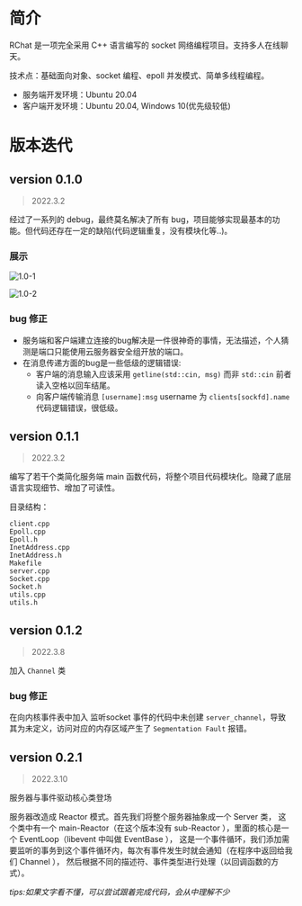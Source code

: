 # 简介
RChat 是一项完全采用 C++ 语言编写的 socket 网络编程项目。支持多人在线聊天。

技术点：基础面向对象、socket 编程、epoll 并发模式、简单多线程编程。

- 服务端开发环境：Ubuntu 20.04 
- 客户端开发环境：Ubuntu 20.04, Windows 10(优先级较低)

# 版本迭代
## version 0.1.0
> 2022.3.2

经过了一系列的 debug，最终莫名解决了所有 bug，项目能够实现最基本的功能。但代码还存在一定的缺陷(代码逻辑重复，没有模块化等..)。
### 展示
![1.0-1](https://img2023.cnblogs.com/blog/2500770/202303/2500770-20230302142928485-387769446.png)

![1.0-2](https://img2023.cnblogs.com/blog/2500770/202303/2500770-20230302142936586-1988041157.png)

### bug 修正
- 服务端和客户端建立连接的bug解决是一件很神奇的事情，无法描述，个人猜测是端口只能使用云服务器安全组开放的端口。
- 在消息传递方面的bug是一些低级的逻辑错误:
    - 客户端的消息输入应该采用 `getline(std::cin, msg)` 而非 `std::cin` 前者读入空格以回车结尾。
    - 向客户端传输消息 `[username]:msg` username 为 `clients[sockfd].name` 代码逻辑错误，很低级。

## version 0.1.1
> 2022.3.2

编写了若干个类简化服务端 main 函数代码，将整个项目代码模块化。隐藏了底层语言实现细节、增加了可读性。

目录结构：
```
client.cpp
Epoll.cpp
Epoll.h
InetAddress.cpp
InetAddress.h
Makefile
server.cpp
Socket.cpp
Socket.h
utils.cpp
utils.h
```

## version 0.1.2
> 2022.3.8

加入 `Channel` 类

### bug 修正
在向内核事件表中加入 监听socket 事件的代码中未创建 `server_channel`，导致其为未定义，访问对应的内存区域产生了 `Segmentation Fault` 报错。

## version 0.2.1
> 2022.3.10

服务器与事件驱动核心类登场

服务器改造成 Reactor 模式。首先我们将整个服务器抽象成一个 Server 类，
这个类中有一个 main-Reactor（在这个版本没有 sub-Reactor ），里面的核心是一个 EventLoop（libevent 中叫做 EventBase ），
这是一个事件循环，我们添加需要监听的事务到这个事件循环内，每次有事件发生时就会通知（在程序中返回给我们 Channel ），
然后根据不同的描述符、事件类型进行处理（以回调函数的方式）。

*tips:如果文字看不懂，可以尝试跟着完成代码，会从中理解不少*





